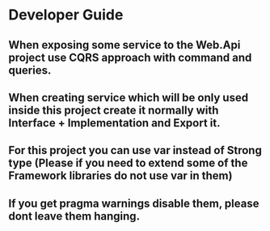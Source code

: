 ﻿# Developer Guide

## When exposing some service to the Web.Api project use CQRS approach with command and queries.

## When creating service which will be only used inside this project create it normally with Interface + Implementation and Export it.

## For this project you can use var instead of Strong type (Please if you need to extend some of the Framework libraries do not use var in them)

## If you get pragma warnings disable them, please dont leave them hanging.
